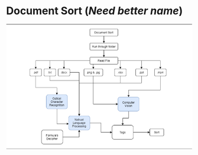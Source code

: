 # Document Sort (*Need better name*)


![architecture diagram](https://github.com/Artifical-Intelligence-AHS/ai-21/blob/main/PROJECTS/documentSort/documentSort.png?raw=true)

